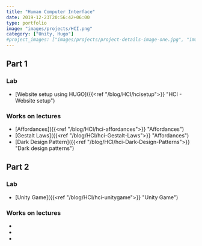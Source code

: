 ```yaml
---
title: "Human Computer Interface"
date: 2019-12-23T20:56:42+06:00
type: portfolio
image: "images/projects/HCI.png"
category: ["Unity, Hugo"]
#project_images: ["images/projects/project-details-image-one.jpg", "images/projects/project-details-image-two.jpg"]
---
```

## Part 1 

### Lab 
* [Website setup using HUGO]({{<ref "/blog/HCI/hcisetup">}} "HCI - Website setup")

### Works on lectures
* [Affordances]({{<ref "/blog/HCI/hci-affordances">}} "Affordances")
* [Gestalt Laws]({{<ref "/blog/HCI/hci-Gestalt-Laws">}} "Affordances")
* [Dark Design Pattern]({{<ref "/blog/HCI/hci-Dark-Design-Patterns">}} "Dark design patterns")

## Part 2

### Lab 
* [Unity Game]({{<ref "/blog/HCI/hci-unitygame">}} "Unity Game")

### Works on lectures
* 
*
*
